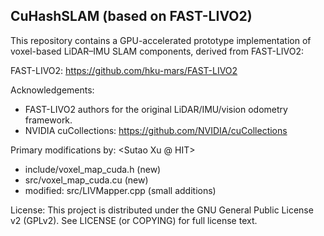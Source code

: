 CuHashSLAM (based on FAST-LIVO2)
--------------------------------

This repository contains a GPU-accelerated prototype implementation
of voxel-based LiDAR–IMU SLAM components, derived from FAST-LIVO2:

  FAST-LIVO2: https://github.com/hku-mars/FAST-LIVO2

Acknowledgements:
  - FAST-LIVO2 authors for the original LiDAR/IMU/vision odometry framework.
  - NVIDIA cuCollections: https://github.com/NVIDIA/cuCollections

Primary modifications by: <Sutao Xu @ HIT>
  - include/voxel_map_cuda.h        (new)
  - src/voxel_map_cuda.cu           (new)
  - modified: src/LIVMapper.cpp     (small additions)

License:
  This project is distributed under the GNU General Public License v2 (GPLv2).
  See LICENSE (or COPYING) for full license text.